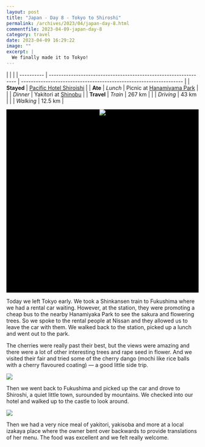 ```yaml
---
layout: post
title: "Japan - Day 8 - Tokyo to Shiroshi"
permalink: /archives/2023/04/japan-day-8.html
commentfile: 2023-04-09-japan-day-8
category: travel
date: 2023-04-09 16:29:22
image: ""
excerpt: |
  We finally made it to Tokyo!
---
```


|            |                                                                  |
| ---------- | ---------------------------------------------------------------- | ------------------------------------------------------------------ |
| **Stayed** | [Pacific Hotel Shiroishi](https://goo.gl/maps/7LiiabGhR7duo4Ry6) |
| **Ate**    | _Lunch_                                                          | Picnic at [Hanamiyama Park](https://goo.gl/maps/2Chvj4Lenx6ze5aRA) |
|            | _Dinner_                                                         | Yakitori at [Shinobu](https://goo.gl/maps/AGy7veJvYntWULQd9)       |
| **Travel** | _Train_                                                          | 267 km                                                             |
|            | _Driving_                                                        | 43 km                                                              |
|            | _Walking_                                                        | 12.5 km                                                            |

<div style="width:100%;height:480px;background-color:black;text-align:center;">
  <a href="https://lh3.googleusercontent.com/bNCYdMm3szB9Gi0jpPoSyGA46FOb1qFp9bp-Bjxemuexb__Q-Ck5qdaKvsYUxDbDSDvNjF5Ky2kxS_MxH8642Iv1TLIrtHcVmxL_jL9_vMVVD1HZWu_6psyzs0c3u1lYeLntJOJpwi8=w1920-h1080" target="_blank">
    <img src="https://lh3.googleusercontent.com/bNCYdMm3szB9Gi0jpPoSyGA46FOb1qFp9bp-Bjxemuexb__Q-Ck5qdaKvsYUxDbDSDvNjF5Ky2kxS_MxH8642Iv1TLIrtHcVmxL_jL9_vMVVD1HZWu_6psyzs0c3u1lYeLntJOJpwi8=h480" />
  </a>
</div>

Today we left Tokyo early. We took a Shinkansen train to Fukushima where we had a rental car waiting. However, at the station, they were promoting a cheap bus to the nearby Hanamiyaka Park to see the sakura and flowering trees. So we spoke to the rental people at Nissan and they allowed us to leave the car with them. We walked back to the station, picked up a lunch and went out to the park.

The cherries were really past their best, but the views were amazing and there were a lot of other interesting trees and rape seed in flower. And we visited their fair and tried some of the cherry dango (mochi like rice balls with a cherry flavoured coating) — a good little side trip.

  <a href="https://lh3.googleusercontent.com/vIppxR7BwpwNHugOgGJv4yB2wGcpVpWedTrIvzcjSePzGtjVv5-7wQ37j5ASZyKc0PdyVF8ZjBwGaTeV3AEVHYHks_rGJqADpTg-T55s-BFGOUYLUCzBU6GO7TKm_bia4nL5mO9s3to=w1920-h1080" target="_blank">
    <img src="https://lh3.googleusercontent.com/vIppxR7BwpwNHugOgGJv4yB2wGcpVpWedTrIvzcjSePzGtjVv5-7wQ37j5ASZyKc0PdyVF8ZjBwGaTeV3AEVHYHks_rGJqADpTg-T55s-BFGOUYLUCzBU6GO7TKm_bia4nL5mO9s3to=h480" />
  </a>

Then we went back to Fukushima and picked up the car and drove to Shiroshi, a quiet little town, surounded by mountains. We checked into our hotel and walked up to the castle to look around.

  <a href="https://lh3.googleusercontent.com/RAZhg0APe2rB2yfDGY9mrLUNS74Um7i5icwQp1AwX1vZYTKiun9uJF2qf9Rwq6tJau0LmdL2PCjuz2A8D4jH-6nuPibXxIvUCq4afFU3nC-14AeXY_d3qpMch2S6gyKsdinOc-6Jt8g=w1920-h1080" target="_blank">
    <img src="https://lh3.googleusercontent.com/RAZhg0APe2rB2yfDGY9mrLUNS74Um7i5icwQp1AwX1vZYTKiun9uJF2qf9Rwq6tJau0LmdL2PCjuz2A8D4jH-6nuPibXxIvUCq4afFU3nC-14AeXY_d3qpMch2S6gyKsdinOc-6Jt8g=h480" />
  </a>

Then we had a very nice meal of yakitori, yakisoba and more at a local izakaya place where the owner bent over backwards to provide translations of her menu. The food was excellent and we felt really welcome.
